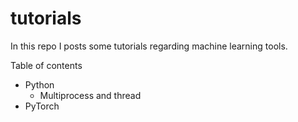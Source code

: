 # tutorials

In this repo I posts some tutorials regarding machine learning tools.

Table of contents

* Python
    * Multiprocess and thread
* PyTorch